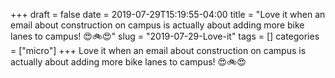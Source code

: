 +++draft = falsedate = 2019-07-29T15:19:55-04:00title = "Love it when an email about construction on campus is actually about adding more bike lanes to campus! 😍🚲😍"slug = "2019-07-29-Love-it"tags = []categories = ["micro"]+++Love it when an email about construction on campus is actually about adding more bike lanes to campus! 😍🚲😍